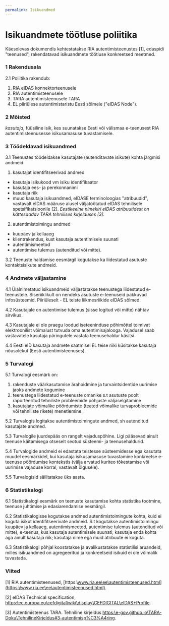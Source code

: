 ```yaml
---
permalink: Isikuandmed
---
```


# Isikuandmete töötluse poliitika

Käesolevas dokumendis kehtestatakse RIA autentimisteenustes [1], edaspidi "teenused", rakendatavad isikuandmete töötluse konkreetsed meetmed. 

### 1 Rakendusala

2\.1 Poliitika rakendub:

1. RIA eIDAS konnektorteenusele
2. RIA autentimisteenusele
3. TARA autentimisteenusele TARA
4. EL piiriülese autentimistaristu Eesti sõlmele ("eIDAS Node").

### 2 Mõisted

_kasutaja_, füüsiline isik, kes suunatakse Eesti või välismaa e-teenusest RIA autentimisteenusesse isikusamasuse tuvastamisele.

### 3 Töödeldavad isikuandmed

3\.1 Teenustes töödeldakse kasutajate (autenditavate isikute) kohta järgmisi andmeid:

1. kasutajat identifitseerivad andmed
  - kasutaja isikukood vm isiku identifikaator
  - kasutaja ees- ja perekonnanimi
  - kasutaja riik
  - muud kasutaja isikuandmed, eIDASE terminoloogias "atribuudid", vastavalt eIDAS määruse alusel väljatöötatud eIDAS tehnilisele spetsifikatsioonile [2]. _Eestikeelne nimekiri eIDAS atribuutidest on kättesaadav TARA tehnilises kirjelduses [3]._

2. autentimistoimingu andmed
  - kuupäev ja kellaaeg
  - klientrakendus, kust kasutaja autentimisele suunati
  - autentimismeetod
  - autentimise tulemus (autenditud või mitte).

3\.2 Teenuste haldamise eesmärgil kogutakse ka liidestatud asutuste kontaktsisikute andmeid.

### 4 Andmete väljastamine

4\.1 Ülalnimetatud isikuandmeid väljastatakse teenustega liidestatud e-teenustele. Siseriiklikult on nendeks asutuste e-teenuseid pakkuvad infosüsteemid. Piiriüleselt - EL teiste liikmesriikide eIDAS sõlmed.

4\.2 Kasutajale on autentimise tulemus (sisse logitud või mitte) nähtav sirvikus.

4\.3 Kasutajale ei ole praegu loodud iseteeninduse põhimõttel toimivat elektroonilist võimalust tutvuda oma autentimisajalooga. Vajadusel saab vastavatele kasutaja päringutele vastata teenusehaldur käsitsi.

4\.4 Eesti eID kasutaja andmete saatmisel EL teise riiki küsitakse kasutaja nõusolekut (Eesti autentimisteenuses). 

### 5 Turvalogi

5\.1 Turvalogi eesmärk on:

1. rakenduste väärkasutamise ärahoidmine ja turvaintsidentide uurimise jaoks andmete kogumine
2. teenustega liidestatud e-teenuste omanike s.t asutuste poolt raporteeritud tehniliste probleemide põhjuste väljaselgitamine
3. kasutajate võimalike pöördumiste (teated võimalike turvaprobleemide või tehniliste rikete) menetlemine.

5\.2 Turvalogis logitakse autentimistoimingute andmed, sh autenditud kasutajate andmed.

5\.3 Turvalogile juurdepääs on rangelt vajaduspõhine. Ligi pääsevad ainult teenuse käitamisega otseselt seotud süsteemi- ja teenusehaldurid.

5\.4 Turvalogide andmeid ei edastata teistesse süsteemidesse ega kasutata muudel eesmärkidel, kui kasutaja isikusamasuse tuvastamine konkreetse e-teenuse pöördumise kontekstis (välja arvatud kuriteo tõkestamise või uurimise vajaduse korral, vastavalt õigusele).

5\.5 Turvalogisid säilitatakse üks aasta.

### 6 Statistikalogi

6\.1 Statistikalogi eesmärk on teenuste kasutamise kohta statistika tootmine, teenuse juhtimise ja edasiarendamise eesmärgil.

6\.2 Statistikalogisse kogutakse andmed autentimistoimingute kohta, kuid ei koguta isikut identifitseerivate andmeid. S.t kogutakse autentimistoimingu kuupäev ja kellaaeg, autentimismeetod, autentimise tulemus (autenditud või mitte), e-teenus, kus kasutaja autentimisele suunati; kasutaja enda kohta aga ainult kasutaja riik; kasutaja nime ega muid atribuute ei koguta.

6\.3 Statistikalogi põhjal koostatakse ja avalikustatakse statistilisi aruandeid, milles isikuandmed on agregeeritud ja konkreetseid isikuid ei ole võimalik tuvastada.  

### Viited

[1] RIA autentimisteenused, [https:\\www.ria.ee\ee\autentimisteenused.html](https:\\www.ria.ee\ee\autentimisteenused.html).

[2] eIDAS Technical specification, [https:\\ec.europa.eu\cefdigital\wiki\display\CEFDIGITAL\eIDAS+Profile](https:\\ec.europa.eu\cefdigital\wiki\display\CEFDIGITAL\eIDAS+Profile).

[3] Autentimisteenus TARA. Tehniline kirjeldus [https:\\e-gov.github.io\TARA-Doku\TehnilineKirjeldus#3-autentimisp%C3%A4ring](https:\\e-gov.github.io\TARA-Doku\TehnilineKirjeldus#3-autentimisp%C3%A4ring).
